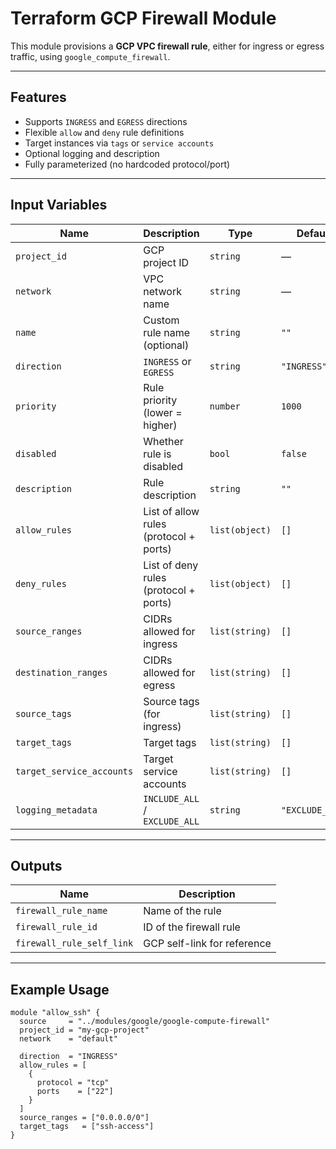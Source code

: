 # Terraform GCP Firewall Module

This module provisions a **GCP VPC firewall rule**, either for ingress or egress traffic, using `google_compute_firewall`.

---

## Features

- Supports `INGRESS` and `EGRESS` directions
- Flexible `allow` and `deny` rule definitions
- Target instances via `tags` or `service accounts`
- Optional logging and description
- Fully parameterized (no hardcoded protocol/port)

---

## Input Variables

| Name | Description | Type | Default | Required |
|------|-------------|------|---------|----------|
| `project_id` | GCP project ID | `string` | — | Yes |
| `network` | VPC network name | `string` | — | Yes |
| `name` | Custom rule name (optional) | `string` | `""` | No |
| `direction` | `INGRESS` or `EGRESS` | `string` | `"INGRESS"` | No |
| `priority` | Rule priority (lower = higher) | `number` | `1000` | No |
| `disabled` | Whether rule is disabled | `bool` | `false` | No |
| `description` | Rule description | `string` | `""` | No |
| `allow_rules` | List of allow rules (protocol + ports) | `list(object)` | `[]` | No |
| `deny_rules` | List of deny rules (protocol + ports) | `list(object)` | `[]` | No |
| `source_ranges` | CIDRs allowed for ingress | `list(string)` | `[]` | No |
| `destination_ranges` | CIDRs allowed for egress | `list(string)` | `[]` | No |
| `source_tags` | Source tags (for ingress) | `list(string)` | `[]` | No |
| `target_tags` | Target tags | `list(string)` | `[]` | No |
| `target_service_accounts` | Target service accounts | `list(string)` | `[]` | No |
| `logging_metadata` | `INCLUDE_ALL` / `EXCLUDE_ALL` | `string` | `"EXCLUDE_ALL"` | No |

---

## Outputs

| Name | Description |
|------|-------------|
| `firewall_rule_name` | Name of the rule |
| `firewall_rule_id` | ID of the firewall rule |
| `firewall_rule_self_link` | GCP self-link for reference |

---

## Example Usage

```hcl
module "allow_ssh" {
  source     = "../modules/google/google-compute-firewall"
  project_id = "my-gcp-project"
  network    = "default"

  direction  = "INGRESS"
  allow_rules = [
    {
      protocol = "tcp"
      ports    = ["22"]
    }
  ]
  source_ranges = ["0.0.0.0/0"]
  target_tags   = ["ssh-access"]
}
